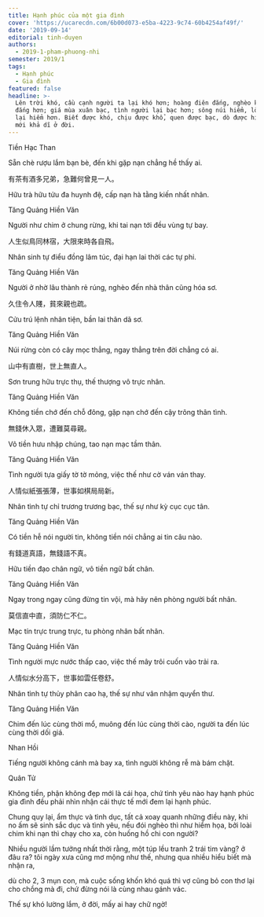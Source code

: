 ```yaml
---
title: Hạnh phúc của một gia đình
cover: 'https://ucarecdn.com/6b00d073-e5ba-4223-9c74-60b4254af49f/'
date: '2019-09-14'
editorial: tinh-duyen
authors:
  - 2019-1-pham-phuong-nhi
semester: 2019/1
tags:
  - Hạnh phúc
  - Gia đình
featured: false
headline: >-
  Lên trời khó, cầu cạnh người ta lại khó hơn; hoàng điên đắng, nghèo khổ lại
  đắng hơn; giá mùa xuân bạc, tình người lại bạc hơn; sông núi hiểm, lòng người
  lại hiểm hơn. Biết được khó, chịu được khổ, quen được bạc, dò được hiểm thì
  mới khả dĩ ở đời.
---
```

Tiền Hạc Than

Sẵn chè rượu lắm bạn bè, đến khi gặp nạn chẳng hề thấy ai.

有茶有酒多兄弟，急難何曾見一人。 

Hữu trà hữu tửu đa huynh đệ, cấp nạn hà tằng kiến nhất nhân.

Tăng Quảng Hiền Văn

Người như chim ở chung rừng, khi tai nạn tới đều vùng tự bay.

人生似鳥同林宿，大限來時各自飛。

Nhân sinh tự điểu đồng lâm túc, đại hạn lai thời các tự phi.

Tăng Quảng Hiền Văn

Người ở nhờ lâu thành rẻ rúng, nghèo đến nhà thân cũng hóa sơ.

久住令人賤，貧來親也疏。 

Cửu trú lệnh nhân tiện, bần lai thân dã sơ.

Tăng Quảng Hiền Văn

Núi rừng còn có cây mọc thẳng, ngay thẳng trên đời chẳng có ai.

山中有直樹，世上無直人。 

Sơn trung hữu trực thụ, thế thượng vô trực nhân.

Tăng Quảng Hiền Văn

Không tiền chớ đến chỗ đông, gặp nạn chớ đến cậy trông thân tình.

無錢休入眾，遭難莫尋親。 

Vô tiền hưu nhập chúng, tao nạn mạc tầm thân.

Tăng Quảng Hiền Văn

Tình người tựa giấy tờ tờ mỏng, việc thế như cờ ván ván thay.

人情似紙張張薄，世事如棋局局新。 

Nhân tình tự chỉ trương trương bạc, thế sự như kỳ cục cục tân.

Tăng Quảng Hiền Văn

Có tiền hễ nói người tin, không tiền nói chẳng ai tin câu nào.

有錢道真語，無錢語不真。

Hữu tiền đạo chân ngữ, vô tiền ngữ bất chân.

Tăng Quảng Hiền Văn

Ngay trong ngay cũng đừng tin vội, mà hãy nên phòng người bất nhân.

莫信直中直，須防仁不仁。 

Mạc tín trực trung trực, tu phòng nhân bất nhân.

Tăng Quảng Hiền Văn

Tình người mực nước thấp cao, việc thế mây trôi cuốn vào trải ra.

人情似水分高下，世事如雲任卷舒。

Nhân tình tự thủy phân cao hạ, thế sự như vân nhậm quyển thư.

Tăng Quảng Hiền Văn

Chim đến lúc cùng thời mổ, muông đến lúc cùng thời cào, người ta đến lúc cùng thời dối giá.

Nhan Hồi

Tiếng người không cánh mà bay xa, tình người không rễ mà bám chặt.

Quân Tử

Không tiền, phận không đẹp mới là cái họa, chứ tình yêu nào hay hạnh phúc gia đình đều phải nhìn nhận cái thực tế mới đem lại hạnh phúc.

Chung quy lại, ẩm thực và tình dục, tất cả xoay quanh những điều này, khi no ấm sẽ sinh sắc dục và tình yêu, nếu đói nghèo thì như hiểm họa, bởi loài chim khi nạn thì chạy cho xa, còn huống hồ chi con người?

Nhiều người lầm tưởng nhất thời rằng, một túp lều tranh 2 trái tim vàng? ở đâu ra? tôi ngày xưa cũng mơ mộng như thế, nhưng qua nhiều hiểu biết mà nhận ra,

dù cho 2, 3 mụn con, mà cuộc sống khốn khó quá thì vợ cũng bỏ con thơ lại cho chồng mà đi, chứ đừng nói là cùng nhau gánh vác.

Thế sự khó lường lắm, ở đời, mấy ai hay chữ ngờ!
